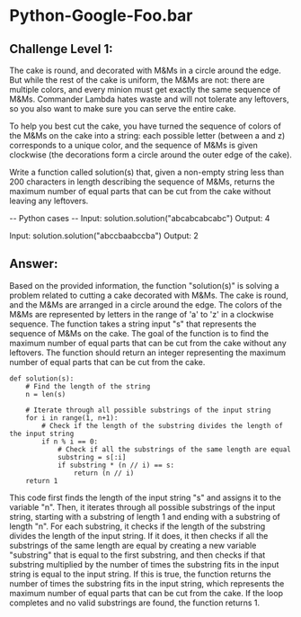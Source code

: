 # Python-Google-Foo.bar

## Challenge Level 1:

The cake is round, and decorated with M&Ms in a circle around the edge. But while the rest of the cake is uniform, the M&Ms are not: there are multiple colors, and every minion must get exactly the same sequence of M&Ms. Commander Lambda hates waste and will not tolerate any leftovers, so you also want to make sure you can serve the entire cake.

To help you best cut the cake, you have turned the sequence of colors of the M&Ms on the cake into a string: each possible letter (between a and z) corresponds to a unique color, and the sequence of M&Ms is given clockwise (the decorations form a circle around the outer edge of the cake).

Write a function called solution(s) that, given a non-empty string less than 200 characters in length describing the sequence of M&Ms, returns the maximum number of equal parts that can be cut from the cake without leaving any leftovers.

-- Python cases --
Input:
solution.solution("abcabcabcabc")
Output:
    4

Input:
solution.solution("abccbaabccba")
Output:
    2

## Answer:
Based on the provided information, the function "solution(s)" is solving a problem related to cutting a cake decorated with M&Ms. The cake is round, and the M&Ms are arranged in a circle around the edge. The colors of the M&Ms are represented by letters in the range of 'a' to 'z' in a clockwise sequence. The function takes a string input "s" that represents the sequence of M&Ms on the cake. The goal of the function is to find the maximum number of equal parts that can be cut from the cake without any leftovers. The function should return an integer representing the maximum number of equal parts that can be cut from the cake.

```r{}
def solution(s):
    # Find the length of the string
    n = len(s)
    
    # Iterate through all possible substrings of the input string
    for i in range(1, n+1):
        # Check if the length of the substring divides the length of the input string
        if n % i == 0:
            # Check if all the substrings of the same length are equal
            substring = s[:i]
            if substring * (n // i) == s:
                return (n // i)
    return 1

```

This code first finds the length of the input string "s" and assigns it to the variable "n". Then, it iterates through all possible substrings of the input string, starting with a substring of length 1 and ending with a substring of length "n". For each substring, it checks if the length of the substring divides the length of the input string. If it does, it then checks if all the substrings of the same length are equal by creating a new variable "substring" that is equal to the first substring, and then checks if that substring multiplied by the number of times the substring fits in the input string is equal to the input string. If this is true, the function returns the number of times the substring fits in the input string, which represents the maximum number of equal parts that can be cut from the cake. If the loop completes and no valid substrings are found, the function returns 1.
